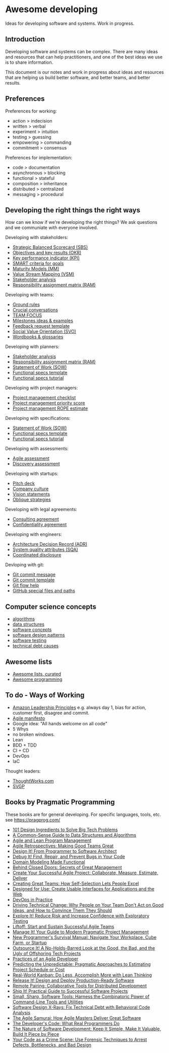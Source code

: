 # Awesome developing

Ideas for developing software and systems. Work in progress.


## Introduction

Developing software and systems can be complex. There are many ideas and resources that can help practitioners, and one of the best ideas we use is to share information.

This document is our notes and work in progress about ideas and resources that are helping us build better software, and better teams, and better results.


## Preferences

Preferences for working:

* action > indecision
* written > verbal
* experiment > intuition
* testing > guessing
* empowering > commanding
* commitment > consensus

Preferences for implementation:

* code > documentation
* asynchronous > blocking
* functional > stateful
* composition > inheritance
* distributed > centralized
* messaging > procedural


## Developing the right things the right ways

How can we know if we're developing the right things? We ask questions and we communiate with everyone involved.

Developing with stakeholders:

* [Strategic Balanced Scorecard (SBS)](https://github.com/joelparkerhenderson/strategic_balanced_scorecard)
* [Objectives and key results (OKR)](https://github.com/joelparkerhenderson/objectives_and_key_results)
* [Key performance indicator (KPI)](https://github.com/joelparkerhenderson/key_performance_indicator)
* [SMART criteria for goals](https://github.com/joelparkerhenderson/smart_criteria)
* [Maturity Models (MM)](https://github.com/joelparkerhenderson/maturity_models)
* [Value Stream Mapping (VSM)](https://github.com/joelparkerhenderson/value_stream_mapping)
* [Stakeholder analysis](https://github.com/joelparkerhenderson/stakeholder_analysis)
* [Responsibility assignment matrix (RAM)](https://github.com/joelparkerhenderson/responsibility_assignment_matrix)

Developing with teams:

* [Ground rules](https://github.com/joelparkerhenderson/ground_rules)
* [Crucial conversations](https://github.com/joelparkerhenderson/crucial_conversations)
* [TEAM FOCUS](https://github.com/joelparkerhenderson/team_focus)
* [Milestones ideas &amp; examples](https://github.com/joelparkerhenderson/milestones)
* [Feedback request template](https://github.com/joelparkerhenderson/feedback_request_template)
* [Social Value Orientation (SVO)](https://github.com/joelparkerhenderson/social_value_orientation)
* [Wordbooks &amp; glossaries](https://github.com/joelparkerhenderson/wordbooks)

Developing with planners:

* [Stakeholder analysis](https://github.com/joelparkerhenderson/stakeholder_analysis)
* [Responsibility assignment matrix (RAM)](https://github.com/joelparkerhenderson/responsibility_assignment_matrix)
* [Statement of Work (SOW)](https://github.com/joelparkerhenderson/statement_of_work)
* [Functional specs template](https://github.com/joelparkerhenderson/functional_specifications_template)
* [Functional specs tutorial](https://github.com/joelparkerhenderson/functional_specifications_tutorial)

Developing with project managers:

* [Project management checklist](https://github.com/sixarm/sixarm_project_management_checklist)
* [Project management priority score](https://github.com/sixarm/sixarm_project_management_priority_score)
* [Project management ROPE estimate](https://github.com/sixarm/sixarm_project_management_rope_estimate)

Developing with specifications:

* [Statement of Work (SOW)](https://github.com/joelparkerhenderson/statement_of_work)
* [Functional specs template](https://github.com/joelparkerhenderson/functional_specifications_template)
* [Functional specs tutorial](https://github.com/joelparkerhenderson/functional_specifications_tutorial)


Developing with assessments:

* [Agile assessment](https://github.com/joelparkerhenderson/agile_assessment)
* [Discovery assessment](https://github.com/joelparkerhenderson/discovery_assessment)

Developing with startups:

* [Pitch deck](https://github.com/joelparkerhenderson/pitch_deck)
* [Company culture](https://github.com/joelparkerhenderson/company_culture)
* [Vision statements](https://github.com/joelparkerhenderson/vision_statements)
* [Oblique strategies](https://github.com/joelparkerhenderson/oblique_strategies)

Developing with legal agreements:

* [Consulting agreement](https://github.com/sixarm/sixarm_company_consulting_agreement)
* [Confidentiality agreement](https://github.com/sixarm/sixarm_company_confidentiality_agreement)

Developing with engineers:

* [Architecture Decision Record (ADR)](https://github.com/joelparkerhenderson/architecture_decision_record)
* [System quality attributes (SQA)](https://github.com/joelparkerhenderson/system_quality_attributes)
* [Coordinated disclosure](https://github.com/joelparkerhenderson/coordinated_disclosure)

Devloping with git:

* [Git commit message](https://github.com/joelparkerhenderson/git_commit_message)
* [Git commit template](https://github.com/joelparkerhenderson/git_commit_template)
* [Git flow help](https://github.com/joelparkerhenderson/git_flow_help)
* [GitHub special files and paths](https://github.com/joelparkerhenderson/github_special_files_and_paths)


## Computer science concepts

* [algorithms](doc/algorithms.md)
* [data structures](doc/data_structures.md)
* [software concepts](doc/software_concepts.md)
* [software design patterns](doc/software_design_patterns.md)
* [software testing](software_testing.md)
* [technical debt causes](technical_debt_causes.md)


## Awesome lists

* [Awesome lists, curated](https://github.com/sindresorhus/awesome)
* [Awesome programming](https://github.com/hardikvasa/awesome-programming)


## To do - Ways of Working

* [Amazon Leadership Principles](https://www.amazon.jobs/principles) e.g. always day 1, bias for action, customer first, disagree and commit.
* [Agile manifesto](http://agilemanifesto.org/)
* Google idea: "All hands welcome on all code"
* 5 Whys
* no broken windows.
* Lean
* BDD + TDD
* CI + CD
* DevOps
* IaC

Thought leaders:

* [ThoughtWorks.com](https://thoughtworks.com/)
* [SVGP](https://svpg.com/)


## Books by Pragmatic Programming

These books are for general developing. For specific languages, tools, etc. see https://pragprog.com/

* [101 Design Ingredients to Solve Big Tech Problems](https://pragprog.com/book/ec101di/101-design-ingredients-to-solve-big-tech-problems)
* [A Common-Sense Guide to Data Structures and Algorithms](https://pragprog.com/book/jwdsal/a-common-sense-guide-to-data-structures-and-algorithms)
* [Agile and Lean Program Management](https://pragprog.com/book/d-jrlean/agile-and-lean-program-management)
* [Agile Retrospectives: Making Good Teams Great](https://pragprog.com/book/dlret/agile-retrospectives)
* [Design It! From Programmer to Software Architect](https://pragprog.com/book/mkdsa/design-it)
* [Debug It! Find, Repair, and Prevent Bugs in Your Code](https://pragprog.com/book/pbdp/debug-it)
* [Domain Modeling Made Functional](https://pragprog.com/book/swdddf/domain-modeling-made-functional)
* [Behind Closed Doors: Secrets of Great Management](https://pragprog.com/book/rdbcd/behind-closed-doors)
* [Create Your Successful Agile Project: Collaborate, Measure, Estimate, Deliver](https://pragprog.com/book/jragm/create-your-successful-agile-project)
* [Creating Great Teams: How Self-Selection Lets People Excel](https://pragprog.com/book/mmteams/creating-great-teams)
* [Designed for Use: Create Usable Interfaces for Applications and the Web](https://pragprog.com/book/lmuse2/designed-for-use-second-edition)
* [DevOps in Practice](https://pragprog.com/book/d-devops/devops-in-practice)
* [Driving Technical Change: Why People on Your Team Don't Act on Good Ideas, and How to Convince Them They Should](https://pragprog.com/book/trevan/driving-technical-change)
* [Explore It! Reduce Risk and Increase Confidence with Exploratory Testing](https://pragprog.com/book/ehxta/explore-it)
* [Liftoff: Start and Sustain Successful Agile Teams](https://pragprog.com/book/liftoff/liftoff-second-edition)
* [Manage It! Your Guide to Modern Pragmatic Project Management](https://pragprog.com/book/jrpm/manage-it)
* [New Programmer's Survival Manual: Navigate Your Workplace, Cube Farm, or Startup](https://pragprog.com/book/jcdeg/new-programmer-s-survival-manual)
* [Outsource It! A No-Holds-Barred Look at the Good, the Bad, and the Ugly of Offshoring Tech Projects](https://pragprog.com/book/nkout/outsource-it)
* [Practices of an Agile Developer](https://pragprog.com/book/pad/practices-of-an-agile-developer)
* [Predicting the Unpredictable: Pragmatic Approaches to Estimating Project Schedule or Cost](https://pragprog.com/book/d-jrpredict/predicting-the-unpredictable)
* [Real-World Kanban: Do Less, Accomplish More with Lean Thinking](https://pragprog.com/book/mskanban/real-world-kanban)
* [Release It! Design and Deploy Production-Ready Software](https://pragprog.com/book/mnee2/release-it-second-edition)
* [Remote Pairing: Collaborative Tools for Distributed Development](https://pragprog.com/book/jkrp/remote-pairing)
* [Ship It! Practical Guide to Successful Software Projects](https://pragprog.com/book/prj/ship-it)
* [Small, Sharp, Software Tools: Harness the Combinatoric Power of Command-Line Tools and Utilities](https://pragprog.com/book/bhcldev/small-sharp-software-tools)
* [Software Design X-Rays: Fix Technical Debt with Behavioral Code Analysis](https://pragprog.com/book/atevol/software-design-x-rays)
* [The Agile Samurai: How Agile Masters Deliver Great Software](https://pragprog.com/book/jtrap/the-agile-samurai)
* [The Developer's Code: What Real Programmers Do](https://pragprog.com/book/kcdc/the-developer-s-code)
* [The Nature of Software Development: Keep It Simple, Make It Valuable, Build It Piece by Piece](https://pragprog.com/book/rjnsd/the-nature-of-software-development)
* [Your Code as a Crime Scene: Use Forensic Techniques to Arrest Defects, Bottlenecks, and Bad Design](https://pragprog.com/book/atcrime/your-code-as-a-crime-scene)
